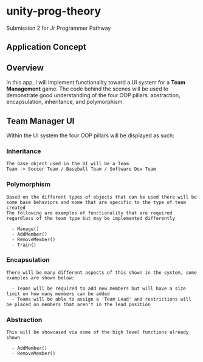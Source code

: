 # unity-prog-theory
Submission 2 for Jr Programmer Pathway

## Application Concept

## Overview 
  In this app, I will implement functionality toward a UI system for a **Team Management** game. The code behind the scenes will be used to demonstrate good understanding of the four OOP pillars: abstraction, encapsulation, inheritance, and polymorphism.


## Team Manager UI 
  Within the UI system the four OOP pillars will be displayed as such:

  ### Inheritance
    The base object used in the UI will be a Team
    Team -> Soccer Team / Baseball Team / Software Dev Team 

  ### Polymorphism
    Based on the different types of objects that can be used there will be some base behaviors and some that are specific to the type of team created
    The following are examples of functionality that are required regardless of the team type but may be implemented differently

      - Manage()
      - AddMember()
      - RemoveMember()
      - Train() 

  ### Encapsulation
    There will be many different aspects of this shown in the system, some examples are shown below:

      - Teams will be required to add new members but will have a size limit on how many members can be added
      - Teams will be able to assign a 'Team Lead' and restrictions will be placed on members that aren't in the lead position

  ### Abstraction
    This will be showcased via some of the high level functions already shown
    
      - AddMember()
      - RemoveMember()





